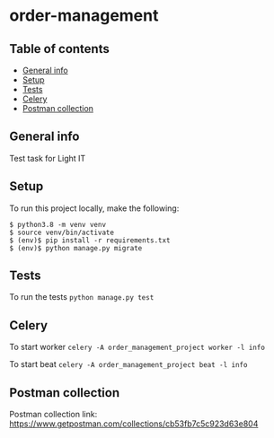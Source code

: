 # order-management

## Table of contents
* [General info](#general-info)
* [Setup](#setup)
* [Tests](#tests)
* [Celery](#celery)
* [Postman collection](#postman-collection)

## General info
Test task for Light IT

## Setup
To run this project locally, make the following:

```
$ python3.8 -m venv venv
$ source venv/bin/activate
$ (env)$ pip install -r requirements.txt
$ (env)$ python manage.py migrate
```

## Tests
To run the tests ```python manage.py test```

## Celery
To start worker ```celery -A order_management_project worker -l info```

To start beat ```celery -A order_management_project beat -l info```

## Postman collection
Postman collection link: https://www.getpostman.com/collections/cb53fb7c5c923d63e804